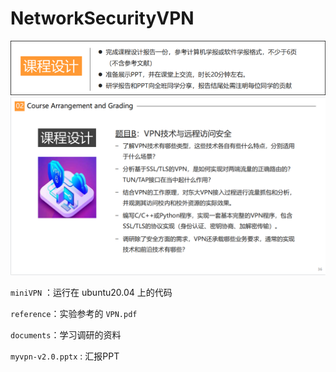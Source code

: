 # NetworkSecurityVPN
![](attachments/1.png)![](attachments/2.png)


`miniVPN` ：运行在 ubuntu20.04 上的代码

`reference`：实验参考的 `VPN.pdf`

`documents`：学习调研的资料

`myvpn-v2.0.pptx` : 汇报PPT 